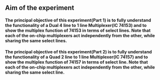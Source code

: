 ## Aim of the experiment
#### The principal objective of this experiment(Part 1) is to fully understand the functionality of a Dual 4 line to 1 line Multiplexer(IC 74153) and to show the multiplex function of 74153 in terms of select lines. Note that each of the on-chip multiplexers act independently from the other, while sharing the same select lines.

#### The principal objective of this experiment(Part 2) is to fully understand the functionality of a Quad 2 line to 1 line Multiplexer(IC 74157) and to show the multiplex function of 74157 in terms of select line. Note that each of the on-chip multiplexers act independently from the other, while sharing the same select line.